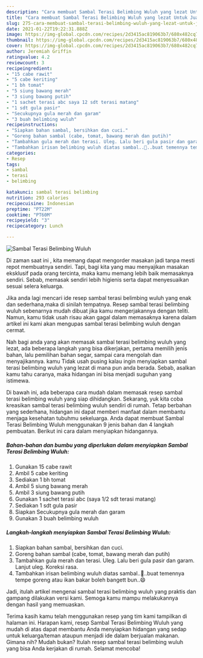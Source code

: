 ```yaml
---
description: "Cara membuat Sambal Terasi Belimbing Wuluh yang lezat Untuk Jualan"
title: "Cara membuat Sambal Terasi Belimbing Wuluh yang lezat Untuk Jualan"
slug: 275-cara-membuat-sambal-terasi-belimbing-wuluh-yang-lezat-untuk-jualan
date: 2021-01-22T19:22:31.888Z
image: https://img-global.cpcdn.com/recipes/2d3415ac819063b7/680x482cq70/sambal-terasi-belimbing-wuluh-foto-resep-utama.jpg
thumbnail: https://img-global.cpcdn.com/recipes/2d3415ac819063b7/680x482cq70/sambal-terasi-belimbing-wuluh-foto-resep-utama.jpg
cover: https://img-global.cpcdn.com/recipes/2d3415ac819063b7/680x482cq70/sambal-terasi-belimbing-wuluh-foto-resep-utama.jpg
author: Jeremiah Griffin
ratingvalue: 4.2
reviewcount: 3
recipeingredient:
- "15 cabe rawit"
- "5 cabe keriting"
- "1 bh tomat"
- "5 siung bawang merah"
- "3 siung bawang putih"
- "1 sachet terasi abc saya 12 sdt terasi matang"
- "1 sdt gula pasir"
- "Secukupnya gula merah dan garam"
- "3 buah belimbing wuluh"
recipeinstructions:
- "Siapkan bahan sambal, bersihkan dan cuci."
- "Goreng bahan sambal (cabe, tomat, bawang merah dan putih)"
- "Tambahkan gula merah dan terasi. Uleg. Lalu beri gula pasir dan garam. Lanjut uleg. Koreksi rasa."
- "Tambahkan irisan belimbing wuluh diatas sambal..🤤..buat temennya tempe goreng atau ikan bakar boleh bangett bun..😄"
categories:
- Resep
tags:
- sambal
- terasi
- belimbing

katakunci: sambal terasi belimbing 
nutrition: 293 calories
recipecuisine: Indonesian
preptime: "PT22M"
cooktime: "PT60M"
recipeyield: "3"
recipecategory: Lunch

---
```



![Sambal Terasi Belimbing Wuluh](https://img-global.cpcdn.com/recipes/2d3415ac819063b7/680x482cq70/sambal-terasi-belimbing-wuluh-foto-resep-utama.jpg)

Di zaman  saat ini , kita memang dapat mengorder masakan jadi tanpa mesti repot membuatnya sendiri. Tapi, bagi kita yang mau menyajikan masakan eksklusif pada orang tercinta, maka kamu memang lebih baik memasaknya sendiri. Sebab, memasak sendiri lebih higienis serta dapat menyesuaikan sesuai selera keluarga.

Jika anda lagi mencari ide resep sambal terasi belimbing wuluh yang enak dan sederhana,maka di sinilah tempatnya. Resep sambal terasi belimbing wuluh  sebenarnya mudah dibuat jika kamu mengerjakannya dengan teliti. Namun, kamu tidak usah risau akan gagal dalam memasaknya 
karena dalam artikel ini kami akan mengupas sambal terasi belimbing wuluh dengan cermat.  



Nah bagi anda yang akan memasak sambal terasi belimbing wuluh yang lezat, ada beberapa langkah yang bisa dikerjakan, pertama memilih jenis bahan, lalu pemilihan bahan segar, sampai cara mengolah dan menyajikannya. kamu Tidak usah pusing kalau ingin menyiapkan sambal terasi belimbing wuluh yang lezat di mana pun anda berada. Sebab, asalkan kamu  tahu caranya, maka hidangan ini bisa menjadi suguhan yang istimewa.

Di bawah ini, ada beberapa cara mudah dalam memasak resep sambal terasi belimbing wuluh yang siap dihidangkan. Sekarang, yuk kita coba kreasikan sambal terasi belimbing wuluh sendiri di rumah. Tetap berbahan yang sederhana, hidangan ini dapat memberi manfaat dalam membantu menjaga kesehatan tubuhmu sekeluarga. Anda dapat membuat Sambal Terasi Belimbing Wuluh menggunakan 9 jenis bahan dan 4 langkah pembuatan. Berikut ini cara dalam menyiapkan hidangannya.

<!--inarticleads1-->

##### Bahan-bahan dan bumbu yang diperlukan dalam menyiapkan Sambal Terasi Belimbing Wuluh:

1. Gunakan 15 cabe rawit
1. Ambil 5 cabe keriting
1. Sediakan 1 bh tomat
1. Ambil 5 siung bawang merah
1. Ambil 3 siung bawang putih
1. Gunakan 1 sachet terasi abc (saya 1/2 sdt terasi matang)
1. Sediakan 1 sdt gula pasir
1. Siapkan Secukupnya gula merah dan garam
1. Gunakan 3 buah belimbing wuluh




<!--inarticleads2-->

##### Langkah-langkah menyiapkan Sambal Terasi Belimbing Wuluh:

1. Siapkan bahan sambal, bersihkan dan cuci.
1. Goreng bahan sambal (cabe, tomat, bawang merah dan putih)
1. Tambahkan gula merah dan terasi. Uleg. Lalu beri gula pasir dan garam. Lanjut uleg. Koreksi rasa.
1. Tambahkan irisan belimbing wuluh diatas sambal..🤤..buat temennya tempe goreng atau ikan bakar boleh bangett bun..😄




Jadi, itulah artikel mengenai  sambal terasi belimbing wuluh  yang praktis dan gampang dilakukan versi kami. Semoga kamu mampu melakukannya dengan hasil yang memuaskan. 

Terima kasih kamu telah menggunakan resep yang tim kami tampilkan di halaman ini. Harapan kami, resep  Sambal Terasi Belimbing Wuluh yang mudah di atas dapat membantu Anda menyiapkan hidangan yang sedap untuk keluarga/teman ataupun menjadi ide dalam berjualan makanan. Gimana nih? Mudah bukan? Itulah resep sambal terasi belimbing wuluh yang bisa Anda kerjakan di rumah. Selamat mencoba!

